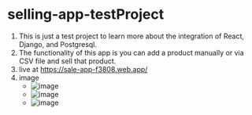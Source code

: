 ﻿# selling-app-testProject
 1. This is just a test project to learn more about the integration of React,  Django, and Postgresql.
 2. The functionality of this app is you can add a product manually or via CSV file and sell that product.
 3. live at https://sale-app-f3808.web.app/
 4. image 
     -  ![image](https://user-images.githubusercontent.com/87574080/197371720-2de767cf-4b60-493e-b0cf-a42dd110cfa0.png)
     -  ![image](https://user-images.githubusercontent.com/87574080/197371729-a9182d3e-573d-40de-82bc-8a899c277819.png)
     -  ![image](https://user-images.githubusercontent.com/87574080/197371739-f5f4b8d2-4304-451b-b33d-c063ae56757d.png) 
